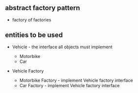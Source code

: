 ## abstract factory pattern
- factory of factories

## entities to be used
- Vehicle - the interface all objects must implement
    - Motorbike
    - Car

- Vehicle Factory
    - Motorbike Factory - implement Vehicle factory interface
    - Car Factory - implement Vehicle factory interface

